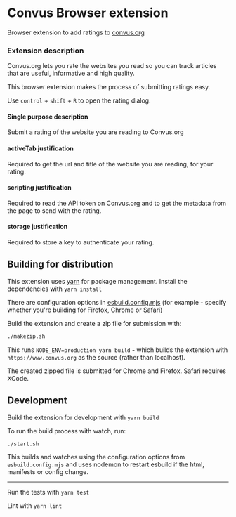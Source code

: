 # Convus Browser extension

Browser extension to add ratings to [convus.org](https://www.convus.org)

### Extension description

Convus.org lets you rate the websites you read so you can track articles that are useful, informative and high quality.

This browser extension makes the process of submitting ratings easy.

Use `control` + `shift` + `R` to open the rating dialog.

#### Single purpose description

Submit a rating of the website you are reading to Convus.org

#### activeTab justification

Required to get the url and title of the website you are reading, for your rating.

#### scripting justification

Required to read the API token on Convus.org and to get the metadata from the page to send with the rating.

#### storage justification

Required to store a key to authenticate your rating.

## Building for distribution

This extension uses [yarn](https://yarnpkg.com/) for package management. Install the dependencies with `yarn install`

There are configuration options in [esbuild.config.mjs](esbuild.config.mjs) (for example - specify whether you're building for Firefox, Chrome or Safari)

Build the extension and create a zip file for submission with:

```sh
./makezip.sh
```

This runs `NODE_ENV=production yarn build` - which builds the extension with `https://www.convus.org` as the source (rather than localhost).

The created zipped file is submitted for Chrome and Firefox. Safari requires XCode.

## Development

Build the extension for development with `yarn build`

To run the build process with watch, run:

```sh
./start.sh
```

This builds and watches using the configuration options from `esbuild.config.mjs` and uses nodemon to restart esbuild if the html, manifests or config change.

---

Run the tests with `yarn test`

Lint with `yarn lint`

<!--

NOTE: This no longer works, because of autoformatting on save

Lint HTML with `htmlbeautifier src/index.html`

_NOTE: 👆 is a lazy hack - it requires Ruby and [htmlbeautifier](https://github.com/threedaymonk/htmlbeautifier/), which isn't actually bundled/packaged here_
-->
